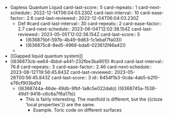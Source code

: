 - Gapless Quantum Liquid
  card-last-score:: 5
  card-repeats:: 1
  card-next-schedule:: 2022-12-14T06:04:03.230Z
  card-last-interval:: 10
  card-ease-factor:: 2.6
  card-last-reviewed:: 2022-12-04T06:04:03.230Z
	- Def #card
	  card-last-interval:: 30
	  card-repeats:: 2
	  card-ease-factor:: 2.7
	  card-next-schedule:: 2023-06-04T12:02:38.154Z
	  card-last-reviewed:: 2023-05-05T12:02:38.154Z
	  card-last-score:: 5
		- ((636875bf-597b-4b49-9d83-1c1ebaf7fa03))
		- ((636875c8-8ed5-4968-bda6-023612f46a42))
	-
- [[Gapped liquid quantum system]]
- ((636873cb-ee64-4bbd-a441-232fbe3ba901)) #card
  card-last-interval:: 76.8
  card-repeats:: 3
  card-ease-factor:: 2.46
  card-next-schedule:: 2023-08-12T19:56:45.843Z
  card-last-reviewed:: 2023-05-28T00:56:45.843Z
  card-last-score:: 3
  id:: 6454f1b3-0cda-4ab5-b2f0-e76cf903bd1d
	- ((6368744a-46de-49db-9fbf-1a8c5e022dab)) ((6368745a-1538-49d1-9416-c6c6a7f6a17b))
		- This is fairly interesting. The manifold is different, but the {{cloze 'local properties'}} are the same.
			- Example. Toric code on different surfaces
